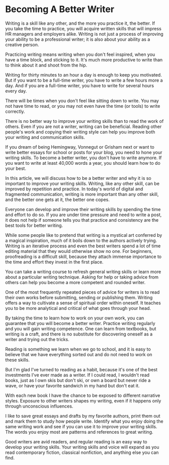 # Becoming A Better Writer

Writing is a skill like any other, and the more you practice it, the better. If you take the time to practice, you will acquire written skills that will impress HR managers and employers alike. Writing is not just a process of improving your ability to be a professional writer; it is also about your ability as a creative person.

Practicing writing means writing when you don't feel inspired, when you have a time block, and sticking to it. It's much more productive to write than to think about it and shoot from the hip.

Writing for thirty minutes to an hour a day is enough to keep you motivated. But if you want to be a full-time writer, you have to write a few hours more a day. And if you are a full-time writer, you have to write for several hours every day.

There will be times when you don't feel like sitting down to write. You may not have time to read, or you may not even have the time (or tools) to write correctly.

There is no better way to improve your writing skills than to read the work of others. Even if you are not a writer, writing can be beneficial. Reading other people's work and copying their writing style can help you improve both your writing and communication skills.

If you dream of being Hemingway, Vonnegut or Grisham next or want to write better essays for school or posts for your blog, you need to hone your writing skills. To become a better writer, you don't have to write anymore. If you want to write at least 40,000 words a year, you should learn how to do your best.

In this article, we will discuss how to be a better writer and why it is so important to improve your writing skills. Writing, like any other skill, can be improved by repetition and practice. In today's world of digital and fragmented communication, writing is more important than any other skill, and the better one gets at it, the better one copes.

Everyone can develop and improve their writing skills by spending the time and effort to do so. If you are under time pressure and need to write a post, it does not help if someone tells you that practice and consistency are the best tools for better writing.

While some people like to pretend that writing is a mystical art conferred by a magical inspiration, much of it boils down to the authors actively trying. Writing is an iterative process and even the best writers spend a lot of time editing material that they would otherwise show no one. For beginners, proofreading is a difficult skill, because they attach immense importance to the time and effort they invest in the first place.

You can take a writing course to refresh general writing skills or learn more about a particular writing technique. Asking for help or taking advice from others can help you become a more competent and rounded writer.

One of the most frequently repeated pieces of advice for writers is to read their own works before submitting, sending or publishing them. Writing offers a way to cultivate a sense of spiritual order within oneself. It teaches you to be more analytical and critical of what goes through your head.

By taking the time to learn how to work on your own work, you can guarantee that you will become a better writer. Practice writing regularly and you will gain writing competence. One can learn from textbooks, but writing is a craft, and there is no substitute for discovering oneself as a writer and trying out the tricks.

Reading is something we learn when we go to school, and it is easy to believe that we have everything sorted out and do not need to work on these skills.

But I'm glad I've turned to reading as a habit, because it's one of the best investments I've ever made as a writer. If I could read, I wouldn't read books, just as I own skis but don't ski, or own a board but never ride a wave, or have your favorite sandwich in my hand but don't eat it.

With each new book I have the chance to be exposed to different narrative styles. Exposure to other writers shapes my writing, even if it happens only through unconscious influences.

I like to save great essays and drafts by my favorite authors, print them out and mark them to study how people write. Identify what you enjoy doing the same writing work and see if you can use it to improve your writing skills. The words you enjoy most are patterns and references to great writing.

Good writers are avid readers, and regular reading is an easy way to develop your writing skills. Your writing skills and voice will expand as you read contemporary fiction, classical nonfiction, and anything else you can find.
